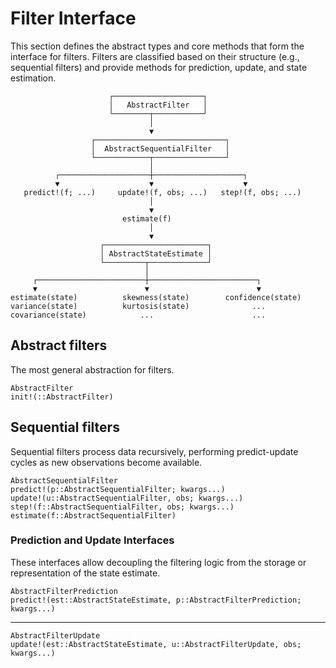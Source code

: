 # Filter Interface

This section defines the abstract types and core methods that form the interface for filters. 
Filters are classified based on their structure (e.g., sequential filters) and provide methods 
for prediction, update, and state estimation. 

```
                      ┌────────────────────┐
                      │   AbstractFilter   │
                      └────────┬───────────┘
                               │
                               ▼
                  ┌─────────────────────────────┐
                  │  AbstractSequentialFilter   │
                  └────────────┬────────────────┘
                               │
          ┌────────────────────┼────────────────────┐
          ▼                    ▼                    ▼
   predict!(f; ...)     update!(f, obs; ...)   step!(f, obs; ...)
                               │
                               ▼
                         estimate(f)
                               │
                               ▼
                    ┌───────────────────────┐
                    │ AbstractStateEstimate │
                    └─────────┬─────────────┘
                              │
     ┌────────────────────────┼────────────────────────┐
     ▼                        ▼                        ▼
estimate(state)          skewness(state)        confidence(state)
variance(state)          kurtosis(state)              ...
covariance(state)            ...                      ...
```


## Abstract filters

The most general abstraction for filters.

```@docs
AbstractFilter
init!(::AbstractFilter)
```

## Sequential filters 

Sequential filters process data recursively, performing predict-update cycles as new 
observations become available.


```@docs
AbstractSequentialFilter
predict!(p::AbstractSequentialFilter; kwargs...)
update!(u::AbstractSequentialFilter, obs; kwargs...)
step!(f::AbstractSequentialFilter, obs; kwargs...)
estimate(f::AbstractSequentialFilter)
```

### Prediction and Update Interfaces

These interfaces allow decoupling the filtering logic from the storage or 
representation of the state estimate.

```@docs
AbstractFilterPrediction
predict!(est::AbstractStateEstimate, p::AbstractFilterPrediction; kwargs...)
```

----

```@docs
AbstractFilterUpdate
update!(est::AbstractStateEstimate, u::AbstractFilterUpdate, obs; kwargs...)
```